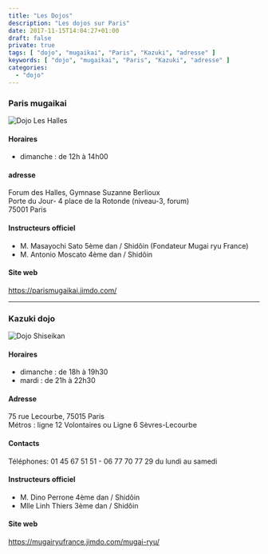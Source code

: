 ```yaml
---
title: "Les Dojos"
description: "Les dojos sur Paris"
date: 2017-11-15T14:04:27+01:00
draft: false
private: true
tags: [ "dojo", "mugaikai", "Paris", "Kazuki", "adresse" ]
keywords: [ "dojo", "mugaikai", "Paris", "Kazuki", "adresse" ]
categories:
  - "dojo"
---
```


### Paris mugaikai
![Dojo Les Halles](/images/salle-dojo-les-halles1.jpg)
#### Horaires
* dimanche : de 12h à 14h00
#### adresse
Forum des Halles, Gymnase Suzanne Berlioux   
Porte du Jour- 4 place de la Rotonde (niveau-3, forum)   
75001 Paris
#### Instructeurs officiel 
* M. Masayochi Sato 5ème dan / Shidôin (Fondateur Mugai ryu France)
* M. Antonio Moscato 4ème dan / Shidôin
#### Site web
https://parismugaikai.jimdo.com/

___

### Kazuki dojo
![Dojo Shiseikan](/images/salle-dojo-shiseikan1.jpg)
#### Horaires
* dimanche : de 18h à 19h30
* mardi : de 21h à 22h30
#### Adresse
75 rue Lecourbe, 75015 Paris       
Métros : ligne 12 Volontaires ou Ligne 6 Sèvres-Lecourbe
#### Contacts
Téléphones: 01 45 67 51 51 - 06 77 70 77 29 du lundi au samedi
#### Instructeurs officiel 
* M. Dino Perrone 4ème dan / Shidôin
* Mlle Linh Thiers 3ème dan / Shidôin
#### Site web
https://mugairyufrance.jimdo.com/mugai-ryu/
